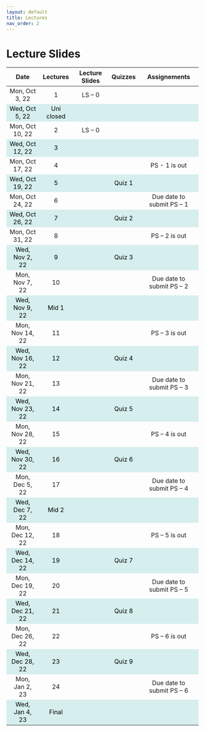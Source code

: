 ```yaml
---
layout: default
title: Lectures
nav_order: 2
---
```





# Lecture Slides

<style>
  tr:nth-child(even) {
    background-color: #D6EEEE;
    color: #000000;
}
</style>

 **Date**        | **Lectures** | **Lecture Slides** | **Quizzes** | **Assignements**          |      
:---------------:|:------------:|:------------------:|:-----------:|:-------------------------:|
 Mon, Oct 3, 22  | 1            | LS – 0             |             |                           | 
 Wed, Oct 5, 22  | Uni closed   |                    |             |                           |                       
 Mon, Oct 10, 22 | 2            | LS – 0             |             |                           |                       
 Wed, Oct 12, 22 | 3            |                    |             |                           |                       
 Mon, Oct 17, 22 | 4            |                    |             | PS - 1 is out             |                       
 Wed, Oct 19, 22 | 5            |                    | Quiz 1      |                           |                       
 Mon, Oct 24, 22 | 6            |                    |             | Due date to submit PS – 1 |                       
 Wed, Oct 26, 22 | 7            |                    | Quiz 2      |                           |                       
 Mon, Oct 31, 22 | 8            |                    |             | PS – 2 is out             |                       
 Wed, Nov 2, 22  | 9            |                    | Quiz 3      |                           |                       
 Mon, Nov 7, 22  | 10           |                    |             | Due date to submit PS – 2 |                       
 Wed, Nov 9, 22  | Mid 1        |                    |             |                           |                       
 Mon, Nov 14, 22 | 11           |                    |             | PS – 3 is out             |                       
 Wed, Nov 16, 22 | 12           |                    | Quiz 4      |                           |                       
 Mon, Nov 21, 22 | 13           |                    |             | Due date to submit PS – 3 |                       
 Wed, Nov 23, 22 | 14           |                    | Quiz 5      |                           |                       
 Mon, Nov 28, 22 | 15           |                    |             | PS – 4 is out             |             
 Wed, Nov 30, 22 | 16           |                    | Quiz 6      |                           |                       
 Mon, Dec 5, 22  | 17           |                    |             | Due date to submit PS – 4 |                       
 Wed, Dec 7, 22  | Mid 2        |                    |             |                           |                       
 Mon, Dec 12, 22 | 18           |                    |             | PS – 5 is out             |                       
 Wed, Dec 14, 22 | 19           |                    | Quiz 7      |                           |                       
 Mon, Dec 19, 22 | 20           |                    |             | Due date to submit PS – 5 |                       
 Wed, Dec 21, 22 | 21           |                    | Quiz 8      |                           |                       
 Mon, Dec 26, 22 | 22           |                    |             | PS – 6 is out             |                       
 Wed, Dec 28, 22 | 23           |                    | Quiz 9      |                           |                       
 Mon, Jan 2, 23  | 24           |                    |             | Due date to submit PS – 6 |                       
 Wed, Jan 4, 23  | Final        |                    |             |                           |                       

